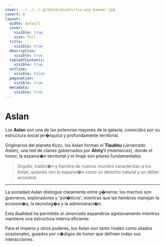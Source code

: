 ```yaml
---
cover: ../../../.gitbook/assets/tcw-wip-banner.jpg
coverY: 0
layout:
  width: default
  cover:
    visible: true
    size: full
  title:
    visible: true
  description:
    visible: true
  tableOfContents:
    visible: true
  outline:
    visible: false
  pagination:
    visible: true
  metadata:
    visible: true
---
```


# Aslan

Los **Aslan** son una de las potencias mayores de la galaxia, conocidos por su estructura social jer�rquica y profundamente territorial.

Originarios del planeta _Kuzu_, los Aslan forman el **Tlaukhu** (_Jerarcado Aslan_), una red de clanes gobernados por **Ahriy'i** (_matriarcas_), donde el honor, la expansi�n territorial y el linaje son pilares fundamentales.

> Orgullo, tradici�n y hambre de nuevos mundos caracterizan a los Aslan, quienes ven la expansi�n como un derecho natural y un deber ancestral.

***

La sociedad Aslan distingue claramente entre g�neros: los machos son guerreros, exploradores y 'pol�ticos', mientras que las hembras manejan la econom�a, la tecnolog�a y la administraci�n.

Esta dualidad ha permitido al _Jerarcado_ expandirse agresivamente mientras mantiene una estructura interna eficiente.

Para el Imperio y otros poderes, los Aslan son tanto rivales como aliados ocasionales, guiados por c�digos de honor que definen todas sus interacciones.
